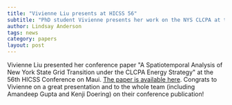 ```yaml
---
title: "Vivienne Liu presents at HICSS 56"
subtitle: "PhD student Vivienne presents her work on the NYS CLCPA at the Hawaii Internation Conference on Systems Sciences"
author: Lindsay Anderson
tags: news
category: papers
layout: post
---
```


Vivienne Liu presented her conference paper "A Spatiotemporal Analysis of New York State Grid Transition under the CLCPA Energy Strategy" at the 56th HICSS Conference on Maui. [The paper is available here](https://scholarspace.manoa.hawaii.edu/items/bd07c47b-4888-4e7f-8f49-ad292181f378).   Congrats to Vivienne on a great presentation and to the whole team (including Amandeep Gupta and Kenji Doering) on their conference publication! 
